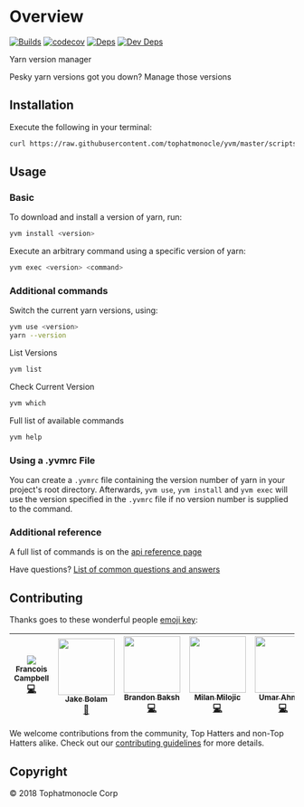 # Overview

[![Builds](https://img.shields.io/circleci/project/github/tophatmonocle/yvm.svg)](https://circleci.com/gh/tophatmonocle/yvm) [![codecov](https://codecov.io/gh/tophatmonocle/yvm/branch/master/graph/badge.svg?token=idXHLksicU)](https://codecov.io/gh/tophatmonocle/yvm) [![Deps](https://david-dm.org/tophatmonocle/yvm/status.svg)](https://david-dm.org/tophatmonocle/yvm) [![Dev Deps](https://david-dm.org/tophatmonocle/yvm/dev-status.svg)](https://david-dm.org/tophatmonocle/yvm?type=dev)

Yarn version manager

Pesky yarn versions got you down? Manage those versions


## Installation

Execute the following in your terminal:

```bash
curl https://raw.githubusercontent.com/tophatmonocle/yvm/master/scripts/install.sh | bash
```

## Usage

### Basic

To download and install a version of yarn, run:

```bash
yvm install <version>
```

Execute an arbitrary command using a specific version of yarn:

```bash
yvm exec <version> <command>
```

### Additional commands
Switch the current yarn versions, using:

```bash
yvm use <version>
yarn --version
```

List Versions
```bash
yvm list
```

Check Current Version
```bash
yvm which
```

Full list of available commands
```bash
yvm help
```

### Using a .yvmrc File
You can create a `.yvmrc` file containing the version number of yarn in your project's root directory. Afterwards, `yvm use`, `yvm install` and `yvm exec` will use the version specified in the `.yvmrc` file if no version number is supplied to the command.


### Additional reference
A full list of commands is on the [api reference page](docs/api.md)

Have questions? [List of common questions and answers](docs/faq.md)


## Contributing

Thanks goes to these wonderful people [emoji key](https://github.com/kentcdodds/all-contributors#emoji-key):

| [<img src="https://avatars.githubusercontent.com/u/3876970?s=100"/><br /><sub><b>Francois Campbell</b></sub>](https://github.com/francoiscampbell)<br />[💻](https://github.com/tophatmonocle/yvm/commits?author=francoiscampbell) | [<img src="https://avatars.githubusercontent.com/u/3534236?s=100" width="100px;"/><br /><sub><b>Jake Bolam</b></sub>](https://github.com/jakebolam)<br />[📖](https://github.com/bundlewatch/bundlewatch/commits?author=jakebolam) | [<img src="https://avatars.githubusercontent.com/u/39271619?s=100" width="100px;"/><br /><sub><b>Brandon Baksh</b></sub>](https://github.com/brandonbaksh)<br />[💻](https://github.com/tophatmonocle/yvm/commits?author=brandonbaksh) | [<img src="https://avatars.githubusercontent.com/u/2070398?s=100" width="100px;"/><br /><sub><b>Milan Milojic</b></sub>](https://github.com/nepodmitljivi)<br />[💻](https://github.com/tophatmonocle/yvm/commits?author=nepodmitljivi) | [<img src="https://avatars.githubusercontent.com/u/38886386?s=100" width="100px;"/><br /><sub><b>Umar Ahmed</b></sub>](https://github.com/umar-tophat)<br />[💻](https://github.com/tophatmonocle/yvm/commits?author=umar-tophat) |
| :---: | :---: | :---: | :---: | :---: |


We welcome contributions from the community, Top Hatters and non-Top Hatters alike. Check out our [contributing guidelines](docs/contributing.md) for more details.

## Copyright

© 2018 Tophatmonocle Corp


